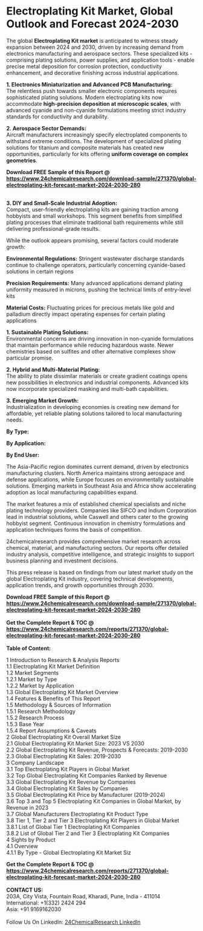 <h1>Electroplating Kit Market, Global Outlook and Forecast 2024-2030</h1><p>The global <strong>Electroplating Kit market</strong> is anticipated to witness steady expansion between 2024 and 2030, driven by increasing demand from electronics manufacturing and aerospace sectors. These specialized kits - comprising plating solutions, power supplies, and application tools - enable precise metal deposition for corrosion protection, conductivity enhancement, and decorative finishing across industrial applications.</p><p><strong>1. Electronics Miniaturization and Advanced PCB Manufacturing:</strong><br>
The relentless push towards smaller electronic components requires sophisticated plating solutions. Modern electroplating kits now accommodate <strong>high-precision deposition at microscopic scales</strong>, with advanced cyanide and non-cyanide formulations meeting strict industry standards for conductivity and durability.</p><p><strong>2. Aerospace Sector Demands:</strong><br>
Aircraft manufacturers increasingly specify electroplated components to withstand extreme conditions. The development of specialized plating solutions for titanium and composite materials has created new opportunities, particularly for kits offering <strong>uniform coverage on complex geometries</strong>.</p><div><b>Download FREE Sample of this Report @ 
            <a href="https://www.24chemicalresearch.com/download-sample/271370/global-electroplating-kit-forecast-market-2024-2030-280">
            https://www.24chemicalresearch.com/download-sample/271370/global-electroplating-kit-forecast-market-2024-2030-280</a></b></div><br><p><strong>3. DIY and Small-Scale Industrial Adoption:</strong><br>
Compact, user-friendly electroplating kits are gaining traction among hobbyists and small workshops. This segment benefits from simplified plating processes that eliminate traditional bath requirements while still delivering professional-grade results.</p><p>While the outlook appears promising, several factors could moderate growth:</p><p><strong>Environmental Regulations:</strong> Stringent wastewater discharge standards continue to challenge operators, particularly concerning cyanide-based solutions in certain regions</p><p><strong>Precision Requirements:</strong> Many advanced applications demand plating uniformity measured in microns, pushing the technical limits of entry-level kits</p><p><strong>Material Costs:</strong> Fluctuating prices for precious metals like gold and palladium directly impact operating expenses for certain plating applications</p><p><strong>1. Sustainable Plating Solutions:</strong><br>
Environmental concerns are driving innovation in non-cyanide formulations that maintain performance while reducing hazardous waste. Newer chemistries based on sulfites and other alternative complexes show particular promise.</p><p><strong>2. Hybrid and Multi-Material Plating:</strong><br>
The ability to plate dissimilar materials or create gradient coatings opens new possibilities in electronics and industrial components. Advanced kits now incorporate specialized masking and multi-bath capabilities.</p><p><strong>3. Emerging Market Growth:</strong><br>
Industrialization in developing economies is creating new demand for affordable, yet reliable plating solutions tailored to local manufacturing needs.</p><p><strong>By Type:</strong></p><p><strong>By Application:</strong></p><p><strong>By End User:</strong></p><p>The Asia-Pacific region dominates current demand, driven by electronics manufacturing clusters. North America maintains strong aerospace and defense applications, while Europe focuses on environmentally sustainable solutions. Emerging markets in Southeast Asia and Africa show accelerating adoption as local manufacturing capabilities expand.</p><p>The market features a mix of established chemical specialists and niche plating technology providers. Companies like SIFCO and Indium Corporation lead in industrial solutions, while Caswell and others cater to the growing hobbyist segment. Continuous innovation in chemistry formulations and application techniques forms the basis of competition.</p><p>24chemicalresearch provides comprehensive market research across chemical, material, and manufacturing sectors. Our reports offer detailed industry analysis, competitive intelligence, and strategic insights to support business planning and investment decisions. </p><p>This press release is based on findings from our latest market study on the global Electroplating Kit industry, covering technical developments, application trends, and growth opportunities through 2030.</p><div><b>Download FREE Sample of this Report @ 
            <a href="https://www.24chemicalresearch.com/download-sample/271370/global-electroplating-kit-forecast-market-2024-2030-280">
            https://www.24chemicalresearch.com/download-sample/271370/global-electroplating-kit-forecast-market-2024-2030-280</a></b></div><br><div><b>Get the Complete Report & TOC @ 
            <a href="https://www.24chemicalresearch.com/reports/271370/global-electroplating-kit-forecast-market-2024-2030-280">
            https://www.24chemicalresearch.com/reports/271370/global-electroplating-kit-forecast-market-2024-2030-280</a></b></div><br>
            <b>Table of Content:</b><p>1 Introduction to Research & Analysis Reports<br />
    1.1 Electroplating Kit Market Definition<br />
    1.2 Market Segments<br />
        1.2.1 Market by Type<br />
        1.2.2 Market by Application<br />
    1.3 Global Electroplating Kit Market Overview<br />
    1.4 Features & Benefits of This Report<br />
    1.5 Methodology & Sources of Information<br />
        1.5.1 Research Methodology<br />
        1.5.2 Research Process<br />
        1.5.3 Base Year<br />
        1.5.4 Report Assumptions & Caveats<br />
2 Global Electroplating Kit Overall Market Size<br />
    2.1 Global Electroplating Kit Market Size: 2023 VS 2030<br />
    2.2 Global Electroplating Kit Revenue, Prospects & Forecasts: 2019-2030<br />
    2.3 Global Electroplating Kit Sales: 2019-2030<br />
3 Company Landscape<br />
    3.1 Top Electroplating Kit Players in Global Market<br />
    3.2 Top Global Electroplating Kit Companies Ranked by Revenue<br />
    3.3 Global Electroplating Kit Revenue by Companies<br />
    3.4 Global Electroplating Kit Sales by Companies<br />
    3.5 Global Electroplating Kit Price by Manufacturer (2019-2024)<br />
    3.6 Top 3 and Top 5 Electroplating Kit Companies in Global Market, by Revenue in 2023<br />
    3.7 Global Manufacturers Electroplating Kit Product Type<br />
    3.8 Tier 1, Tier 2 and Tier 3 Electroplating Kit Players in Global Market<br />
        3.8.1 List of Global Tier 1 Electroplating Kit Companies<br />
        3.8.2 List of Global Tier 2 and Tier 3 Electroplating Kit Companies<br />
4 Sights by Product<br />
    4.1 Overview<br />
        4.1.1 By Type - Global Electroplating Kit Market Siz</p><div><b>Get the Complete Report & TOC @ 
            <a href="https://www.24chemicalresearch.com/reports/271370/global-electroplating-kit-forecast-market-2024-2030-280">
            https://www.24chemicalresearch.com/reports/271370/global-electroplating-kit-forecast-market-2024-2030-280</a></b></div><br><b>CONTACT US:</b><br>
            203A, City Vista, Fountain Road, Kharadi, Pune, India - 411014<br>
            International: +1(332) 2424 294<br>
            Asia: +91 9169162030 <br><br>
            Follow Us On LinkedIn: <a href="https://www.linkedin.com/company/24chemicalresearch/">24ChemicalResearch LinkedIn</a>
